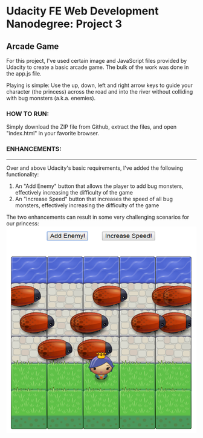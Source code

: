Udacity FE Web Development Nanodegree: Project 3
================================================
Arcade Game
-----------

For this project, I've used certain image and JavaScript files provided by Udacity to create a basic arcade game. The bulk of the work was done in the app.js file.

Playing is simple: Use the up, down, left and right arrow keys to guide your character (the princess) across the road and into the river without colliding with bug monsters (a.k.a. enemies).

### HOW TO RUN: ###
Simply download the ZIP file from Github, extract the files, and open "index.html" in your favorite browser.

### ENHANCEMENTS: ###
------------
Over and above Udacity's basic requirements, I've added the following functionality:  
<ol>
<li>An "Add Enemy" button that allows the player to add bug monsters, effectively increasing the difficulty of the game</li>
<li>An "Increase Speed" button that increases the speed of all bug monsters, effectively increasing the difficulty of the game</li>
</ol>

The two enhancements can result in some very challenging scenarios for our princess:
![Alt text](https://github.com/vincemaling/FE-Web-Dev-Nano-P3/blob/master/images/arcadegamess.png "Lots of bug monsters!")
